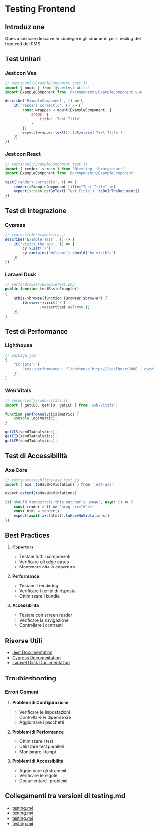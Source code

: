 # Testing Frontend

## Introduzione

Questa sezione descrive le strategie e gli strumenti per il testing del frontend del CMS.

## Test Unitari

### Jest con Vue
```javascript
// tests/unit/ExampleComponent.spec.js
import { mount } from '@vue/test-utils'
import ExampleComponent from '@/components/ExampleComponent.vue'

describe('ExampleComponent', () => {
    it('renders correctly', () => {
        const wrapper = mount(ExampleComponent, {
            props: {
                title: 'Test Title'
            }
        })
        expect(wrapper.text()).toContain('Test Title')
    })
})
```

### Jest con React
```javascript
// tests/unit/ExampleComponent.test.js
import { render, screen } from '@testing-library/react'
import ExampleComponent from '@/components/ExampleComponent'

test('renders correctly', () => {
    render(<ExampleComponent title="Test Title" />)
    expect(screen.getByText('Test Title')).toBeInTheDocument()
})
```

## Test di Integrazione

### Cypress
```javascript
// cypress/e2e/example.cy.js
describe('Example Test', () => {
    it('visits the app', () => {
        cy.visit('/')
        cy.contains('Welcome').should('be.visible')
    })
})
```

### Laravel Dusk
```php
// tests/Browser/ExampleTest.php
public function testBasicExample()
{
    $this->browse(function (Browser $browser) {
        $browser->visit('/')
                ->assertSee('Welcome');
    });
}
```

## Test di Performance

### Lighthouse
```javascript
// package.json
{
    "scripts": {
        "test:performance": "lighthouse http://localhost:8000 --view"
    }
}
```

### Web Vitals
```javascript
// resources/js/web-vitals.js
import { getCLS, getFID, getLCP } from 'web-vitals';

function sendToAnalytics(metric) {
    console.log(metric);
}

getCLS(sendToAnalytics);
getFID(sendToAnalytics);
getLCP(sendToAnalytics);
```

## Test di Accessibilità

### Axe Core
```javascript
// tests/accessibility/axe.test.js
import { axe, toHaveNoViolations } from 'jest-axe'

expect.extend(toHaveNoViolations)

it('should demonstrate this matcher`s usage', async () => {
    const render = () => '<img src="#"/>'
    const html = render()
    expect(await axe(html)).toHaveNoViolations()
})
```

## Best Practices

1. **Copertura**
   - Testare tutti i componenti
   - Verificare gli edge cases
   - Mantenere alta la copertura

2. **Performance**
   - Testare il rendering
   - Verificare i tempi di risposta
   - Ottimizzare i bundle

3. **Accessibilità**
   - Testare con screen reader
   - Verificare la navigazione
   - Controllare i contrasti

## Risorse Utili

- [Jest Documentation](https://jestjs.io/)
- [Cypress Documentation](https://docs.cypress.io/)
- [Laravel Dusk Documentation](https://laravel.com/project_docs/12.x/dusk)

## Troubleshooting

### Errori Comuni

1. **Problemi di Configurazione**
   - Verificare le impostazioni
   - Controllare le dipendenze
   - Aggiornare i pacchetti

2. **Problemi di Performance**
   - Ottimizzare i test
   - Utilizzare test paralleli
   - Monitorare i tempi

3. **Problemi di Accessibilità**
   - Aggiornare gli strumenti
   - Verificare le regole
   - Documentare i problemi 

## Collegamenti tra versioni di testing.md
* [testing.md](laravel/Modules/Xot/project_docs/packages/testing.md)
* [testing.md](laravel/Modules/Xot/project_docs/development/testing.md)
* [testing.md](laravel/Modules/Cms/project_docs/frontoffice/testing.md)
* [testing.md](laravel/Themes/One/project_docs/testing.md)

